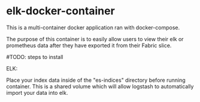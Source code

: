 # elk-docker-container

This is a multi-container docker application ran with docker-compose.

The purpose of this container is to easily allow users to view their elk or prometheus data after they have exported it from their Fabric slice.

#TODO: steps to install

ELK:

Place your index data inside of the "es-indices" directory before running container.
This is a shared volume which will allow logstash to automatically import your data into elk.
